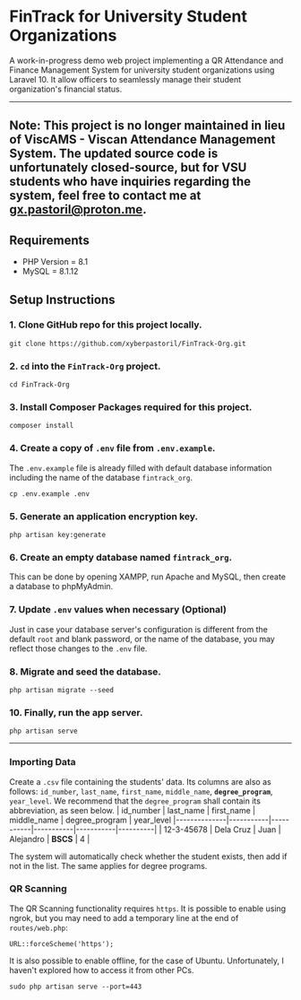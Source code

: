 # FinTrack for University Student Organizations

A work-in-progress demo web project implementing a QR Attendance and Finance Management System for university student organizations using Laravel 10. It allow officers to seamlessly manage their student organization's financial status.

----
**Note:** This project is no longer maintained in lieu of ViscAMS - Viscan Attendance Management System. The updated source code is unfortunately closed-source, but for VSU students who have inquiries regarding the system, feel free to contact me at [gx.pastoril@proton.me](mailto:gx.pastoril@proton.me).
----

## Requirements
- PHP Version = 8.1
- MySQL = 8.1.12

## Setup Instructions
### 1. Clone GitHub repo for this project locally.
```
git clone https://github.com/xyberpastoril/FinTrack-Org.git
```

### 2. `cd` into the `FinTrack-Org` project.
```
cd FinTrack-Org
```

### 3. Install Composer Packages required for this project.
```
composer install
```

### 4. Create a copy of `.env` file from `.env.example`. 
The `.env.example` file is already filled with default database information including the name of the database `fintrack_org`.
```
cp .env.example .env
```

### 5. Generate an application encryption key.
```
php artisan key:generate
```

### 6. Create an empty database named `fintrack_org`.
This can be done by opening XAMPP, run Apache and MySQL, then create a database to phpMyAdmin.

### 7. Update `.env` values when necessary (Optional)
Just in case your database server's configuration is different from the default `root` and blank password, or the name of the database, you may reflect those changes to the `.env` file.

### 8. Migrate and seed the database.
```
php artisan migrate --seed
```

### 10. Finally, run the app server.
```
php artisan serve
```
---

### Importing Data

Create a `.csv` file containing the students' data. Its columns are also as follows: `id_number`, `last_name`, `first_name`, `middle_name`, **`degree_program`**, `year_level`. We recommend that the `degree_program` shall contain its abbreviation, as seen below.
| id_number       | last_name     | first_name       | middle_name     | degree_program      | year_level
|--------------|-----------|-----------|-----------|-----------|----------|
| 12-3-45678 | Dela Cruz     | Juan | Alejandro | **BSCS** | 4 |

The system will automatically check whether the student exists, then add if not in the list. The same applies for degree programs.

### QR Scanning
The QR Scanning functionality requires `https`. It is possible to enable using ngrok, but you may need to add a temporary line at the end of `routes/web.php`:
```
URL::forceScheme('https');
```

It is also possible to enable offline, for the case of Ubuntu. Unfortunately, I haven't explored how to access it from other PCs.
```
sudo php artisan serve --port=443
```
